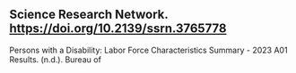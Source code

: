 ## Science Research Network. https://doi.org/10.2139/ssrn.3765778

Persons with a Disability: Labor Force Characteristics Summary - 2023 A01 Results. (n.d.). Bureau of